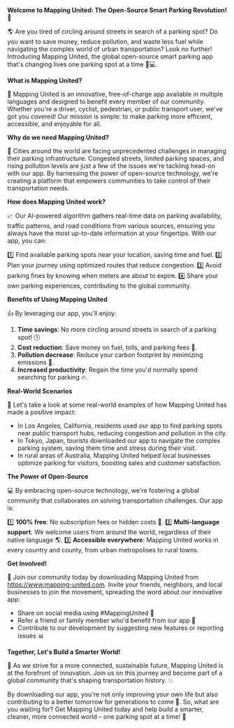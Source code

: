 **Welcome to Mapping United: The Open-Source Smart Parking Revolution! 🚀**

🌎 Are you tired of circling around streets in search of a parking spot? Do you want to save money, reduce pollution, and waste less fuel while navigating the complex world of urban transportation? Look no further! Introducing Mapping United, the global open-source smart parking app that's changing lives one parking spot at a time 🚗💻.

**What is Mapping United?**

🤔 Mapping United is an innovative, free-of-charge app available in multiple languages and designed to benefit every member of our community. Whether you're a driver, cyclist, pedestrian, or public transport user, we've got you covered! Our mission is simple: to make parking more efficient, accessible, and enjoyable for all.

**Why do we need Mapping United?**

🌆 Cities around the world are facing unprecedented challenges in managing their parking infrastructure. Congested streets, limited parking spaces, and rising pollution levels are just a few of the issues we're tackling head-on with our app. By harnessing the power of open-source technology, we're creating a platform that empowers communities to take control of their transportation needs.

**How does Mapping United work?**

📈 Our AI-powered algorithm gathers real-time data on parking availability, traffic patterns, and road conditions from various sources, ensuring you always have the most up-to-date information at your fingertips. With our app, you can:

1️⃣ Find available parking spots near your location, saving time and fuel.
2️⃣ Plan your journey using optimized routes that reduce congestion.
3️⃣ Avoid parking fines by knowing when meters are about to expire.
4️⃣ Share your own parking experiences, contributing to the global community.

**Benefits of Using Mapping United**

👍 By leveraging our app, you'll enjoy:

1. **Time savings**: No more circling around streets in search of a parking spot! 🕒
2. **Cost reduction**: Save money on fuel, tolls, and parking fees 💸.
3. **Pollution decrease**: Reduce your carbon footprint by minimizing emissions 🌱.
4. **Increased productivity**: Regain the time you'd normally spend searching for parking 🔥.

**Real-World Scenarios**

🌈 Let's take a look at some real-world examples of how Mapping United has made a positive impact:

* In Los Angeles, California, residents used our app to find parking spots near public transport hubs, reducing congestion and pollution in the city.
* In Tokyo, Japan, tourists downloaded our app to navigate the complex parking system, saving them time and stress during their visit.
* In rural areas of Australia, Mapping United helped local businesses optimize parking for visitors, boosting sales and customer satisfaction.

**The Power of Open-Source**

💻 By embracing open-source technology, we're fostering a global community that collaborates on solving transportation challenges. Our app is:

1️⃣ **100% free**: No subscription fees or hidden costs 🤑.
2️⃣ **Multi-language support**: We welcome users from around the world, regardless of their native language 🌎.
3️⃣ **Accessible everywhere**: Mapping United works in every country and county, from urban metropolises to rural towns.

**Get Involved!**

👋 Join our community today by downloading Mapping United from https://www.mapping-united.com. Invite your friends, neighbors, and local businesses to join the movement, spreading the word about our innovative app:

* Share on social media using #MappingUnited 📱
* Refer a friend or family member who'd benefit from our app 🤝
* Contribute to our development by suggesting new features or reporting issues 📊

**Together, Let's Build a Smarter World!**

🌟 As we strive for a more connected, sustainable future, Mapping United is at the forefront of innovation. Join us on this journey and become part of a global community that's shaping transportation history. 💥

By downloading our app, you're not only improving your own life but also contributing to a better tomorrow for generations to come 🌟. So, what are you waiting for? Get Mapping United today and help build a smarter, cleaner, more connected world – one parking spot at a time! 🚀